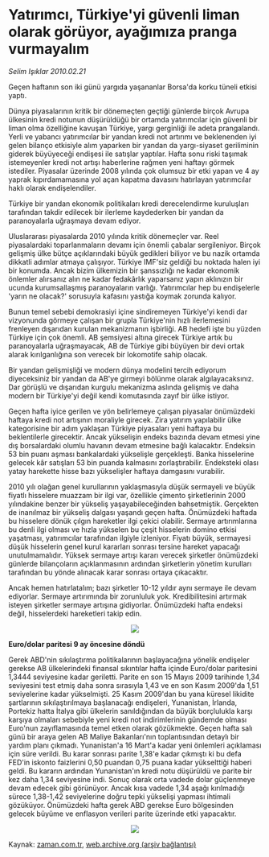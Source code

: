 # Yatırımcı, Türkiye'yi güvenli liman olarak görüyor, ayağımıza pranga vurmayalım

*Selim Işıklar 2010.02.21*

<tr><td class="metin" colspan="2" style="padding-top: 20px; padding-left: 5px; ">Geçen haftanın son iki günü yargıda yaşananlar Borsa'da korku tüneli etkisi yaptı.</td></tr><tr><td class="metin" colspan="2" style="padding-top: 20px; padding-left: 5px; "><p>Dünya piyasalarının kritik bir dönemeçten geçtiği günlerde birçok Avrupa ülkesinin kredi notunun düşürüldüğü bir ortamda yatırımcılar için güvenli bir liman olma özelliğine kavuşan Türkiye, yargı gerginliği ile adeta prangalandı. Yerli ve yabancı yatırımcılar bir yandan kredi not artırımı ve beklenenden iyi gelen bilanço etkisiyle alım yaparken bir yandan da yargı-siyaset geriliminin giderek büyüyeceği endişesi ile satışlar yaptılar. Hafta sonu riski taşımak istemeyenler kredi not artışı haberlerine rağmen yeni haftayı görmek istediler. Piyasalar üzerinde 2008 yılında çok olumsuz bir etki yapan ve 4 ay yaprak kıpırdamamasına yol açan kapatma davasını hatırlayan yatırımcılar haklı olarak endişelendiler.
<p> Türkiye bir yandan ekonomik politikaları kredi derecelendirme kuruluşları tarafından takdir edilecek bir ilerleme kaydederken bir yandan da paranoyalarla uğraşmaya devam ediyor.
<p> Uluslararası piyasalarda 2010 yılında kritik dönemeçler var. Reel piyasalardaki toparlanmaların devamı için önemli çabalar sergileniyor. Birçok gelişmiş ülke bütçe açıklarındaki büyük gedikleri biliyor ve bu nazik ortamda dikkatli adımlar atmaya çalışıyor. Türkiye IMF'siz geldiği bu noktada halen iyi bir konumda. Ancak bizim ülkemizin bir şanssızlığı ne kadar ekonomik önlemler alırsanız alın ne kadar fedakârlık yaparsanız yapın aklınızın bir ucunda kurumsallaşmış paranoyaların varlığı. Yatırımcılar hep bu endişelerle 'yarın ne olacak?' sorusuyla kafasını yastığa koymak zorunda kalıyor.
<p> Bunun temel sebebi demokrasiyi içine sindiremeyen Türkiye'yi kendi dar vizyonunda görmeye çalışan bir grupla Türkiye'nin hızlı ilerlemesini frenleyen dışarıdan kurulan mekanizmanın işbirliği. AB hedefi işte bu yüzden Türkiye için çok önemli. AB şemsiyesi altına girecek Türkiye artık bu paranoyalarla uğraşmayacak, AB de Türkiye gibi büyüyen bir devi ortak alarak kırılganlığına son verecek bir lokomotife sahip olacak.
<p> Bir yandan gelişmişliği ve modern dünya modelini tercih ediyorum diyeceksiniz bir yandan da AB'ye girmeyi bölünme olarak algılayacaksınız. Dar görüşlü ve dışarıdan kurgulu mekanizma aslında gelişmiş ve daha modern bir Türkiye'yi değil kendi komutasında zayıf bir ülke istiyor.
<p> Geçen hafta iyice gerilen ve yön belirlemeye çalışan piyasalar önümüzdeki haftaya kredi not artışının moraliyle girecek. Zira yatırım yapılabilir ülke kategorisine bir adım yaklaşan Türkiye piyasaları yeni haftaya bu beklentilerle girecektir. Ancak yükselişin endeks bazında devam etmesi yine dış borsalardaki olumlu havanın devam etmesine bağlı kalacaktır. Endeksin 53 bin puanı aşması bankalardaki yükselişle gerçekleşti. Banka hisselerine gelecek kâr satışları 53 bin puanda kalmasını zorlaştırabilir. Endeksteki olası yatay harekette hisse bazı yükselişler haftaya damgasını vurabilir.
<p> 2010 yılı olağan genel kurullarının yaklaşmasıyla düşük sermayeli ve büyük fiyatlı hisselere muazzam bir ilgi var, özellikle çimento şirketlerinin 2000 yılındakine benzer bir yükseliş yaşayabileceğinden bahsetmiştik. Gerçekten de inanılmaz bir yükseliş dalgası yaşandı geçen hafta. Önümüzdeki haftada bu hisselere dönük çılgın hareketler ilgi çekici olabilir. Sermaye artırımlarına bu denli ilgi olması ve hızla yükselen bu çeşit hisselerin domino etkisi yaşatması, yatırımcılar tarafından ilgiyle izleniyor. Fiyatı büyük, sermayesi düşük hisselerin genel kurul kararları sonrası tersine hareket yapacağı unutulmamalıdır. Yüksek sermaye artışı kararı verecek şirketler önümüzdeki günlerde bilançoların açıklanmasının ardından şirketlerin yönetim kurulları tarafından bu yönde alınacak karar sonrası ortaya çıkacaktır.
<p> Ancak hemen hatırlatalım; bazı şirketler 10-12 yıldır aynı sermaye ile devam ediyorlar. Sermaye artırımında bir zorunluluk yok. Kredibilitesini artırmak isteyen şirketler sermaye artışına gidiyorlar. Önümüzdeki hafta endeksi değil, hisselerdeki hareketleri takip edin.


<p align="center"><img src="http://web.archive.org/web/20100223063656im_/http://medya.zaman.com.tr/2010/02/21/imkb01.jpg"/>
<p><b>Euro/dolar paritesi 9 ay öncesine döndü</b>
<p>Gerek ABD'nin sıkılaştırma politikalarının başlayacağına yönelik endişeler gerekse AB ülkelerindeki finansal sıkıntılar hafta içinde Euro/dolar paritesini 1,3444 seviyesine kadar geriletti. Parite en son 15 Mayıs 2009 tarihinde 1,34 seviyesini test etmiş daha sonra sırasıyla 1,43 ve en son Kasım 2009'da 1,51 seviyelerine kadar yükselmişti. 25 Kasım 2009'dan bu yana küresel likidite şartlarının sıkılaştırılmaya başlanacağı endişeleri, Yunanistan, İrlanda, Portekiz hatta İtalya gibi ülkelerin sanıldığından da büyük borçlulukla karşı karşıya olmaları sebebiyle yeni kredi not indirimlerinin gündemde olması Euro'nun zayıflamasında temel etken olarak gözükmekte. Geçen hafta salı günü bir araya gelen AB Maliye Bakanları'nın toplantısından detaylı bir yardım planı çıkmadı. Yunanistan'a 16 Mart'a kadar yeni önlemleri açıklaması için süre verildi. Bu karar sonrası parite 1,38'e kadar çıkmıştı ki bu defa FED'in iskonto faizlerini 0,50 puandan 0,75 puana kadar yükselttiği haberi geldi. Bu kararın ardından Yunanistan'ın kredi notu düşürüldü ve parite bir kez daha 1,34 seviyesine indi. Sonuç olarak orta vadede dolar güçlenmeye devam edecek gibi görünüyor. Ancak kısa vadede 1,34 aşağı kırılmadığı sürece 1,38-1,42 seviyelerine doğru tepki yükselişi yapması ihtimali gözüküyor. Önümüzdeki hafta gerek ABD gerekse Euro bölgesinden gelecek büyüme ve enflasyon verileri parite üzerinde etki yapacaktır.

<p align="center"><img src="http://web.archive.org/web/20100223063656im_/http://medya.zaman.com.tr/2010/02/21/euro01.jpg"/><br/></p></p></p></p></p></p></p></p></p></p></p></p></td></tr>

Kaynak: [zaman.com.tr](http://zaman.com.tr/yazar.do?yazino=953921), [web.archive.org (arşiv bağlantısı)](http://web.archive.org/web/20100223063656/http://www.zaman.com.tr:80/yazar.do?yazino=953921)
